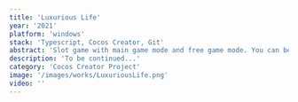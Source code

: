 ```yaml
---
title: 'Luxurious Life'
year: '2021'
platform: 'windows'
stack: 'Typescript, Cocos Creator, Git'
abstract: 'Slot game with main game mode and free game mode. You can bet each round and earn the reward'
description: 'To be continued...'
category: 'Cocos Creator Project'
image: '/images/works/LuxuriousLife.png'
video: ''
---
```

